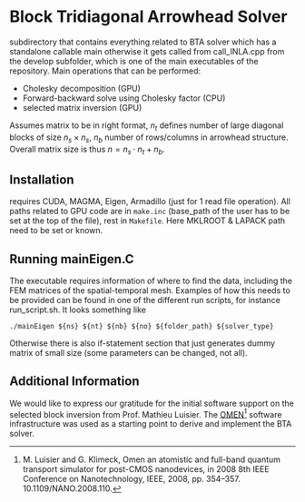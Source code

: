 # Block Tridiagonal Arrowhead Solver

subdirectory that contains everything related to BTA solver which has a standalone callable main otherwise it gets called from call_INLA.cpp from the develop subfolder, which is one of the main executables of the repository. 
Main operations that can be performed:

- Cholesky decomposition (GPU)
- Forward-backward solve using Cholesky factor (CPU)
- selected matrix inversion (GPU)
  
Assumes matrix to be in right format, $n_t$ defines number of large diagonal blocks of size $n_s \times n_s$, $n_b$ number of rows/columns in arrowhead structure. Overall matrix size is thus $n = n_s \cdot n_t + n_b$. 

## Installation

requires CUDA, MAGMA, Eigen, Armadillo (just for 1 read file operation). All paths related to GPU code are in `make.inc` (base_path of the user has to be set at the top of the file), rest in `Makefile`. Here MKLROOT & LAPACK path need to be set or known. 


## Running mainEigen.C

The executable requires information of where to find the data, including the FEM matrices of the spatial-temporal mesh. Examples of how this needs to be provided can be found in one of the different run scripts, for instance run_script.sh. It looks something like 

```
./mainEigen ${ns} ${nt} ${nb} ${no} ${folder_path} ${solver_type}
```

Otherwise there is also if-statement section that just generates dummy matrix of small size (some parameters can be changed, not all).  

## Additional Information

We would like to express our gratitude for the initial software support on the selected block inversion from Prof. Mathieu Luisier. The [OMEN[^1]](https://doi.org/10.1109/NANO.2008.110) software infrastructure was used as a starting point to derive and implement the BTA solver.

[^1]: M. Luisier and G. Klimeck, Omen an atomistic and full-band quantum transport simulator for post-CMOS nanodevices, in 2008 8th IEEE Conference on Nanotechnology, IEEE, 2008, pp. 354–357. 10.1109/NANO.2008.110.



